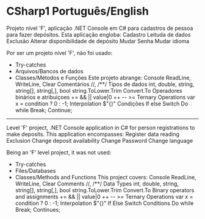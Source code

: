 # CSharp1 Português/English

Projeto nível 'F', aplicação .NET Console em C# para cadastros de pessoa para fazer depósitos. Esta aplicação engloba:
Cadastro
Leituda de dados
Exclusão
Alterar disponibilidade de depósito
Mudar Senha
Mudar idioma

Por ser um projeto nível 'F', não foi usado:
- Try-catches
- Arquivos/Bancos de dados
- Classes/Métodos e Funções
Este projeto abrange:
Console ReadLine, WriteLine, Clear
Comentários //, /**/
Tipos de dados int, double, string, string[], string[,], bool
string.ToLower.Trim
Convert.To
Operadores binários e atribuiçoes += && || value|0 ++ -- >= 
Ternary Operations var x = condition ? 0 : -1;
Interpolation $"{}"
Condições If else Switch
Do while
Break; Continue;

--------------------------------------------------------------------

Level 'F' project, .NET Console application in C# for person registrations to make deposits. This application encompasses:
Register
data reading
Exclusion
Change deposit availability
Change Password
Change language

Being an 'F' level project, it was not used:
- Try-catches
- Files/Databases
- Classes/Methods and Functions
This project covers:
Console ReadLine, WriteLine, Clear
Comments //, /**/
Data Types int, double, string, string[], string[,], bool
string.ToLower.Trim
Convert.To
Binary operators and assignments += && || value|0 ++ -- >=
Ternary Operations var x = condition ? 0 : -1;
Interpolation $"{}"
If Else Switch Conditions
Do while
Break; Continues;
